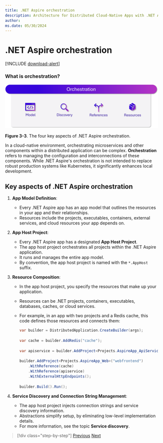 ```yaml
---
title: .NET Aspire orchestration
description: Architecture for Distributed Cloud-Native Apps with .NET Aspire & Containers | .NET Aspire orchestration
author: 
ms.date: 05/30/2024
---
```


# .NET Aspire orchestration

[!INCLUDE [download-alert](../includes/download-alert.md)]

### What is orchestration?

![A diagram with the four ideas behind orchestration. App model, discovery, references, and resources.](media/orchestration.png)

**Figure 3-3**. The four key aspects of .NET Aspire orchestration.

In a cloud-native environment, orchestrating microservices and other components within a distributed application can be complex. **Orchestration** refers to managing the configuration and interconnections of these components. While .NET Aspire's orchestration is not intended to replace robust production systems like Kubernetes, it significantly enhances local development.

## Key aspects of .NET Aspire orchestration

1. **App Model Definition**:
   - Every .NET Aspire app has an app model that outlines the resources in your app and their relationships.
   - Resources include the projects, executables, containers, external services, and cloud resources your app depends on.

1. **App Host Project**:
   - Every .NET Aspire app has a designated **App Host Project**. 
   - The app host project orchestrates all projects within the .NET Aspire application.
   - It runs and manages the entire app model.
   - By convention, the app host project is named with the `*.AppHost` suffix.

1. **Resource Composition**:
   - In the app host project, you specify the resources that make up your application.
   - Resources can be .NET projects, containers, executables, databases, caches, or cloud services.
   - For example, in an app with two projects and a Redis cache, this code defines those resources and connects them:

     ```csharp
     var builder = DistributedApplication.CreateBuilder(args);

     var cache = builder.AddRedis("cache");

     var apiservice = builder.AddProject<Projects.AspireApp_ApiService>("apiservice");

     builder.AddProject<Projects.AspireApp_Web>("webfrontend")
         .WithReference(cache)
         .WithReference(apiservice)
         .WithExternalHttpEndpoints();

     builder.Build().Run();
     ```

1. **Service Discovery and Connection String Management**:
   - The app host project injects connection strings and service discovery information.
   - Abstractions simplify setup, by eliminating low-level implementation details.
   - For more information, see the topic **Service discovery**.

>[!div class="step-by-step"]
>[Previous](dot-net-aspire-overview.md)
>[Next](servicediscovery.md)
